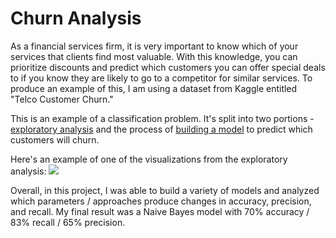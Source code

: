 # Churn Analysis
As a financial services firm, it is very important to know which of your services that clients find most valuable. With this knowledge, you can prioritize discounts and predict which customers you can offer special deals to if you know they are likely to go to a competitor for similar services. To produce an example of this, I am using a dataset from Kaggle entitled "Telco Customer Churn."

This is an example of a classification problem. It's split into two portions - [exploratory analysis](https://github.com/mitchell-jones/churn-analysis/blob/master/Customer%20Churn%20EDA.ipynb) and the process of [building a model](https://github.com/mitchell-jones/churn-analysis/blob/master/Customer%20Churn%20-%20Classification%20Model.ipynb) to predict which customers will churn.

Here's an example of one of the visualizations from the exploratory analysis:
![](/images/churnanalysisPaymentMethod.svg)

Overall, in this project, I was able to build a variety of models and analyzed which parameters / approaches produce changes in accuracy, precision, and recall. My final result was a Naive Bayes model with 70% accuracy / 83% recall / 65% precision.
